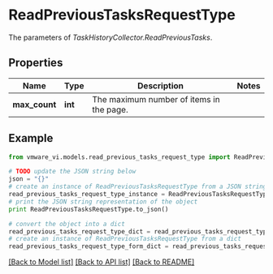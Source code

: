 # ReadPreviousTasksRequestType

The parameters of *TaskHistoryCollector.ReadPreviousTasks*. 

## Properties
Name | Type | Description | Notes
------------ | ------------- | ------------- | -------------
**max_count** | **int** | The maximum number of items in the page.  | 

## Example

```python
from vmware_vi.models.read_previous_tasks_request_type import ReadPreviousTasksRequestType

# TODO update the JSON string below
json = "{}"
# create an instance of ReadPreviousTasksRequestType from a JSON string
read_previous_tasks_request_type_instance = ReadPreviousTasksRequestType.from_json(json)
# print the JSON string representation of the object
print ReadPreviousTasksRequestType.to_json()

# convert the object into a dict
read_previous_tasks_request_type_dict = read_previous_tasks_request_type_instance.to_dict()
# create an instance of ReadPreviousTasksRequestType from a dict
read_previous_tasks_request_type_form_dict = read_previous_tasks_request_type.from_dict(read_previous_tasks_request_type_dict)
```
[[Back to Model list]](../README.md#documentation-for-models) [[Back to API list]](../README.md#documentation-for-api-endpoints) [[Back to README]](../README.md)


